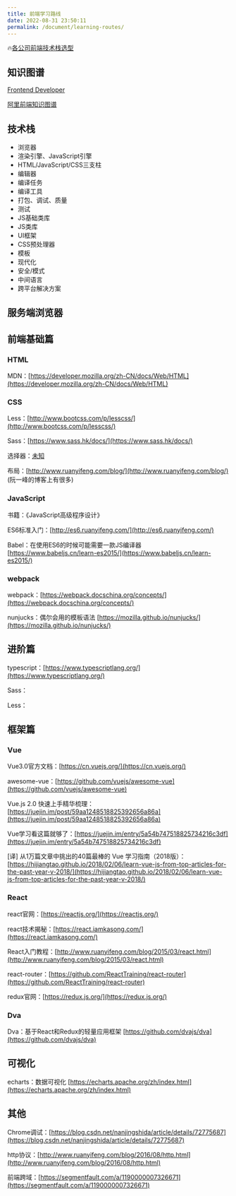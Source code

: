 ```yaml
---
title: 前端学习路线
date: 2022-08-31 23:50:11
permalink: /document/learning-routes/
---
```

🔥[各公司前端技术栈选型](https://www.yuque.com/zaotalk/team/st#6edd)

## 知识图谱

[Frontend Developer](https://roadmap.sh/frontend)

[阿里前端知识图谱](https://f2e.tech/?spm=a21iq3.home.0.0.26e92764DKjUXp)

## 技术栈

- 浏览器
- 渲染引擎、JavaScript引擎
- HTML/JavaScript/CSS三支柱
- 编辑器
- 编译任务
- 编译工具
- 打包、调试、质量
- 测试
- JS基础类库
- JS类库
- UI框架
- CSS预处理器
- 模板
- 现代化
- 安全/模式
- 中间语言
- 跨平台解决方案

## 服务端浏览器

## 前端基础篇

### HTML

 MDN：[https://developer.mozilla.org/zh-CN/docs/Web/HTML](https://developer.mozilla.org/zh-CN/docs/Web/HTML)

### CSS

Less：[http://www.bootcss.com/p/lesscss/](http://www.bootcss.com/p/lesscss/)

Sass：[https://www.sass.hk/docs/](https://www.sass.hk/docs/)

选择器：[未知](www.baidu.com)

布局：[http://www.ruanyifeng.com/blog/](http://www.ruanyifeng.com/blog/) (阮一峰的博客上有很多)

### JavaScript

书籍：《JavaScript高级程序设计》

ES6标准入门：[http://es6.ruanyifeng.com/](http://es6.ruanyifeng.com/)

Babel：在使用ES6的时候可能需要一款JS编译器 [https://www.babeljs.cn/learn-es2015/](https://www.babeljs.cn/learn-es2015/)

### webpack

webpack：[https://webpack.docschina.org/concepts/](https://webpack.docschina.org/concepts/)

nunjucks：偶尔会用的模板语法 [https://mozilla.github.io/nunjucks/](https://mozilla.github.io/nunjucks/)

## 进阶篇

typescript：[https://www.typescriptlang.org/](https://www.typescriptlang.org/)

Sass：

Less：

## 框架篇

### Vue

Vue3.0官方文档：[https://cn.vuejs.org/](https://cn.vuejs.org/)

awesome-vue：[https://github.com/vuejs/awesome-vue](https://github.com/vuejs/awesome-vue)

Vue.js 2.0 快速上手精华梳理：[https://juejin.im/post/59aa1248518825392656a86a](https://juejin.im/post/59aa1248518825392656a86a)

Vue学习看这篇就够了：[https://juejin.im/entry/5a54b747518825734216c3df](https://juejin.im/entry/5a54b747518825734216c3df)

[译\] 从1万篇文章中挑出的40篇最棒的 Vue 学习指南（2018版）：[https://hijiangtao.github.io/2018/02/06/learn-vue-js-from-top-articles-for-the-past-year-v-2018/](https://hijiangtao.github.io/2018/02/06/learn-vue-js-from-top-articles-for-the-past-year-v-2018/)

### React

react官网：[https://reactjs.org/](https://reactjs.org/)

react技术揭秘：[https://react.iamkasong.com/](https://react.iamkasong.com/)

React入门教程：[http://www.ruanyifeng.com/blog/2015/03/react.html](http://www.ruanyifeng.com/blog/2015/03/react.html)

react-router：[https://github.com/ReactTraining/react-router](https://github.com/ReactTraining/react-router)

redux官网：[https://redux.js.org/](https://redux.js.org/)

### Dva

Dva：基于React和Redux的轻量应用框架 [https://github.com/dvajs/dva](https://github.com/dvajs/dva)

## 可视化

echarts：数据可视化  [https://echarts.apache.org/zh/index.html](https://echarts.apache.org/zh/index.html)

## 其他

Chrome调试：[https://blog.csdn.net/nanjingshida/article/details/72775687](https://blog.csdn.net/nanjingshida/article/details/72775687)

http协议：[http://www.ruanyifeng.com/blog/2016/08/http.html](http://www.ruanyifeng.com/blog/2016/08/http.html)

前端跨域：[https://segmentfault.com/a/1190000007326671](https://segmentfault.com/a/1190000007326671)
